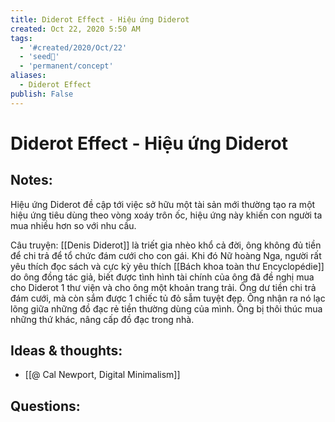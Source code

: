 ```yaml
---
title: Diderot Effect - Hiệu ứng Diderot
created: Oct 22, 2020 5:50 AM
tags:
  - '#created/2020/Oct/22'
  - 'seed🥜'
  - 'permanent/concept'
aliases:
  - Diderot Effect
publish: False
---
```

# Diderot Effect - Hiệu ứng Diderot

## Notes:
Hiệu ứng Diderot đề cập tới việc sở hữu một tài sản mới thường tạo ra một hiệu ứng tiêu dùng theo vòng xoáy trôn ốc, hiệu ứng này khiến con người ta mua nhiều hơn so với nhu cầu.

Câu truyện:
[[Denis Diderot]] là triết gia nhèo khổ cả đời, ông không đủ tiền để chi trả để tổ chức đám cưới cho con gái. Khi đó Nữ hoàng Nga, người rất yêu thích đọc sách và cực kỳ yêu thích [[Bách khoa toàn thư Encyclopédie]] do ông đồng tác giả, biết được tình hình tài chính của ông đã đề nghị mua cho Diderot 1 thư viện và cho ông một khoản trang trải. Ông dư tiền chi trả đám cưới, mà còn sắm được 1 chiếc tủ đỏ sẫm tuyệt đẹp. Ông nhận ra nó lạc lõng giữa những đồ đạc rẻ tiền thường dùng của mình. Ông bị thôi thúc mua những thứ khác, nâng cấp đồ đạc trong nhà.

## Ideas & thoughts:
- [[@ Cal Newport, Digital Minimalism]]

## Questions:



